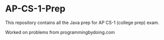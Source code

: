 # AP-CS-1-Prep

This repository contains all the Java prep for AP CS-1 (college prep) exam.

Worked on problems from programmingbydoing.com
